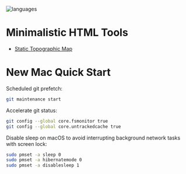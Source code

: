 ![languages](https://github-readme-stats.vercel.app/api/top-langs/?username=altermarkive&hide=html,tex,roff,hcl,jinja,matlab&langs_count=10&layout=compact&hide_border=true&theme=dark)

# Minimalistic HTML Tools

- [Static Topographic Map](https://altermarkive.github.io/altermarkive/topography.html)

# New Mac Quick Start

Scheduled git prefetch:

```bash
git maintenance start
```

Accelerate git status:

```bash
git config --global core.fsmonitor true
git config --global core.untrackedcache true
```

Disable sleep on macOS to avoid interrupting background network tasks with screen lock:

```bash
sudo pmset -a sleep 0
sudo pmset -a hibernatemode 0
sudo pmset -a disablesleep 1
```
